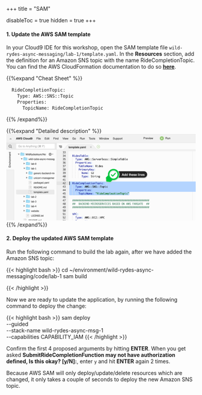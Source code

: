 +++
title = "SAM"

disableToc = true
hidden = true
+++

#### 1. Update the AWS SAM template

In your Cloud9 IDE for this workshop, open the SAM template file `wild-rydes-async-messaging/lab-1/template.yaml`. In the **Resources** section, add the definition for an Amazon SNS topic with the name RideCompletionTopic. You can find the AWS CloudFormation documentation to do so **[here](https://docs.aws.amazon.com/AWSCloudFormation/latest/UserGuide/aws-properties-sns-topic.html)**.

{{%expand "Cheat Sheet" %}}
```
  RideCompletionTopic:
    Type: AWS::SNS::Topic
    Properties:
      TopicName: RideCompletionTopic
```
{{% /expand%}}

{{%expand "Detailed description" %}}
![Step 1](step-1-sam.png)
{{% /expand%}}


#### 2. Deploy the updated AWS SAM template

Run the following command to build the lab again, after we have added the Amazon SNS topic:

{{< highlight bash >}}
cd ~/environment/wild-rydes-async-messaging/code/lab-1
sam build

{{< /highlight >}}


Now we are ready to update the application, by running the following command to deploy the change:  

{{< highlight bash >}}
sam deploy \
    --guided \
    --stack-name wild-rydes-async-msg-1 \
    --capabilities CAPABILITY_IAM
{{< /highlight >}}

Confirm the first 4 proposed arguments by hitting **ENTER**. When you get asked **SubmitRideCompletionFunction may not have authorization defined, Is this okay? [y/N]:**, enter `y` and hit **ENTER** again 2 times.  

Because AWS SAM will only deploy/update/delete resources which are changed, it only takes a couple of seconds to deploy the new Amazon SNS topic.
